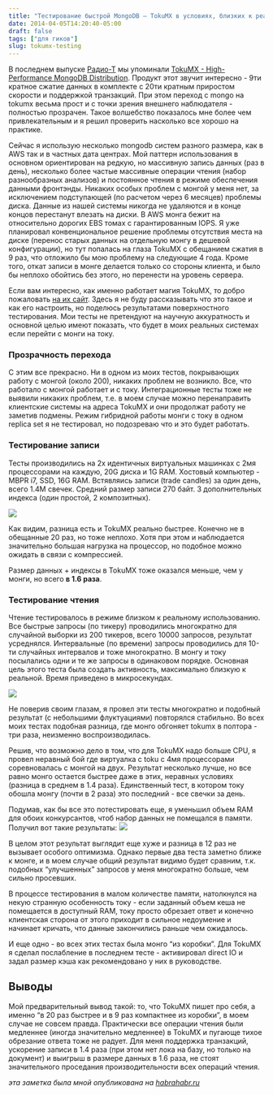 ```yaml
---
title: "Тестирование быстрой MongoDB – TokuMX в условиях, близких к реальности"
date: 2014-04-05T14:20:40-05:00
draft: false
tags: ["для гиков"]
slug: tokumx-testing
---
```


В последнем выпуске [Радио-Т](http://radio-t.com) мы упоминали [TokuMX - High-Performance MongoDB Distribution](http://www.tokutek.com/products/tokumx-for-mongodb/). Продукт этот звучит интересно - 9ти кратное сжатие данных в комплекте с 20ти кратным приростом скорости и поддержкой транзакций. При этом переход с mongo на tokumx весьма прост и с точки зрения внешнего наблюдателя - полностью прозрачен. Такое волшебство показалось мне более чем привлекательным и я решил проверить насколько все хорошо на практике.

Сейчас я использую несколько mongodb систем разного размера, как в AWS так и в частных дата центрах. Мой паттерн использования в основном ориентирован на редкую, но массивную запись данных (раз в день), несколько более частые массивные операции чтения (набор разнообразных анализов) и постоянное чтения в режиме обеспечения данными фронтэнды. Никаких особых проблем с монгой у меня нет, за исключением подступающей (по расчетом через 6 месяцев) проблемы диска. Данные из нашей системы никогда не удаляются и в конце концов перестанут влезать на диски. В AWS монга бежит на относительно дорогих EBS томах с гарантированным IOPS. Я уже планировал конвенциональное решение проблемы отсутствия места на диске (перенос старых данных на отдельную монгу в дешевой конфигурации), но тут попалась на глаза TokuMX с обещанием сжатия в 9 раз, что отложило бы мою проблему на следующие 4 года. Кроме того, откат записи в монге делается только со стороны клиента, и было бы неплохо обойтись без этого, но перенести на уровень сервера.

Если вам интересно, как именно работает магия TokuMX, то добро пожаловать [на их сайт](http://www.tokutek.com/resources/product-docs/). Здесь я не буду рассказывать что это такое и как его настроить, но поделюсь результатами поверхностного тестирования. Мои тесты не претендуют на научную аккуратность и основной целью имеют показать, что будет в моих реальных системах если перейти с монги на току.

### Прозрачность перехода

С этим все прекрасно. Ни в одном из моих тестов, покрывающих работу с монгой (около 200), никаких проблем не возникло. Все, что работало с монгой работает и с току. Интеграционные тесты тоже не выявили никаких проблем, т.е. в моем случае можно перенаправить клиентские системы на адреса TokuMX и они продолжат работу не заметив подмены. Режим гибридной работы монги с току в одном replica set я не тестировал, но подозреваю что и это будет работать.

### Тестирование записи

Тесты производились на 2х идентичных виртуальных машинках с 2мя процессорами на каждую, 20G диска и 1G RAM. Хостовый компьютер - MBPR i7, SSD, 16G RAM. Встявляись записи (trade candles) за один день, всего 1.4М свечек. Средний размер записи 270 байт. 3 дополнительных индекса (один простой, 2 композитных).

![](/images/posts/mongo%20vs%20toku_2014-03-30_16-35-59_2014-03-30_16-36-11.png)

Как видим, разница есть и TokuMX реально быстрее. Конечно не в обещанные 20 раз, но тоже неплохо. Хотя при этом и наблюдается значительно большая нагрузка на процессор, но подобное можно ожидать в связи с компрессией.

Размер данных + индексы в TokuMX тоже оказался меньше, чем у монги, но всего __в 1.6 раза__.

### Тестирование чтения

Чтение тестировалось в режиме близком к реальному использованию. Все быстрые запросы (по тикеру) проводились многократно для случайной выборки из 200 тикеров, всего 10000 запросов, результат усреднялся. Интервальные (по времени) запросы проводились для 10-ти случайных интервалов и тоже многократно. В монгу и току посылались одни и те же запросы в одинаковом порядке. Основная цель этого теста была создать активность, максимально близкую к реальной. Время приведено в микросекундах.

![](/images/posts/mongo%20vs%20toku_2014-03-30_16-38-11_2014-03-30_16-38-14.png)

Не поверив своим глазам, я провел эти тесты многократно и подобный результат (с небольшими флуктуациями) повторялся стабильно. Во всех моих тестах подобная разница, где монго обгоняет tokumx в полтора - три раза, неизменно воспроизводилась.

Решив, что возможно дело в том, что для TokuMX надо больше CPU, я провел неравный бой где виртуалка с toku с 4мя процессорами соревновалась с монгой на двух. Результат несколько лучше, но все равно монго остается быстрее даже в этих, неравных условиях (разница в среднем в 1.4 раза). Единственный тест, в котором току обошла монгу (почти в 2 раза) это последний - все свечки за день.

Подумав, как бы все это потестировать еще, я уменьшил объем RAM для обоих конкурсантов, чтоб набор данных не помещался в памяти. Получил вот такие результаты:
![](/images/posts/mongo%20vs%20toku_2014-03-30_16-41-09_2014-03-30_16-41-11.png)

В целом этот результат выглядит еще хуже и разница в 12 раз не вызывает особого оптимизма. Однако первые два теста заметно ближе к монге, и в моем случае общий результат видимо будет сравним, т.к. подобных “улучшенных” запросов у меня многократно больше, чем сильно просевших.

В процессе тестирования в малом количестве памяти, натолкнулся на некую странную особенность току - если заданный объем кеша не помещается в  доступный RAM, току просто обрезает ответ и конечно клиентская сторона от этого приходит в сильное недоумение и начинает кричать, что данные закончились раньше чем ожидалось.

И еще одно - во всех этих тестах была монго “из коробки”. Для TokuMX я сделал послабление в последнем тесте - активировал direct IO и задал размер кэша как рекомендовано у них в руководстве.

## Выводы

Мой предварительный вывод такой: то, что TokuMX пишет про себя, а именно “в 20 раз быстрее и в 9 раз компактнее из коробки”, в моем случае не совсем правда. Практически все операции чтения были медленнее (иногда значительно медленнее) в TokuMX и пугающе тихое обрезание ответа тоже не радует. Для меня поддержка транзакций, ускорение записи в 1.4 раза (при этом нет лока на базу, но только на документ) и выигрыш в размере данных в 1.6 раза, не стоят значительного проседания производительности всех операций чтения.

_эта заметка была мной опубликована на [habrahabr.ru](http://habrahabr.ru/post/217617)_
